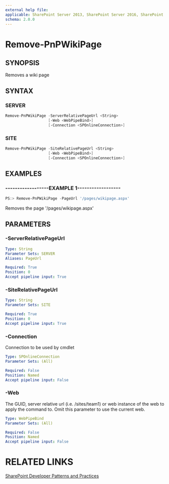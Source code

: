 ```yaml
---
external help file:
applicable: SharePoint Server 2013, SharePoint Server 2016, SharePoint Online
schema: 2.0.0
---
```

# Remove-PnPWikiPage

## SYNOPSIS
Removes a wiki page

## SYNTAX 

### SERVER
```powershell
Remove-PnPWikiPage -ServerRelativePageUrl <String>
                   [-Web <WebPipeBind>]
                   [-Connection <SPOnlineConnection>]
```

### SITE
```powershell
Remove-PnPWikiPage -SiteRelativePageUrl <String>
                   [-Web <WebPipeBind>]
                   [-Connection <SPOnlineConnection>]
```

## EXAMPLES

### ------------------EXAMPLE 1------------------
```powershell
PS:> Remove-PnPWikiPage -PageUrl '/pages/wikipage.aspx'
```

Removes the page '/pages/wikipage.aspx'

## PARAMETERS

### -ServerRelativePageUrl


```yaml
Type: String
Parameter Sets: SERVER
Aliases: PageUrl

Required: True
Position: 0
Accept pipeline input: True
```

### -SiteRelativePageUrl


```yaml
Type: String
Parameter Sets: SITE

Required: True
Position: 0
Accept pipeline input: True
```

### -Connection
Connection to be used by cmdlet

```yaml
Type: SPOnlineConnection
Parameter Sets: (All)

Required: False
Position: Named
Accept pipeline input: False
```

### -Web
The GUID, server relative url (i.e. /sites/team1) or web instance of the web to apply the command to. Omit this parameter to use the current web.

```yaml
Type: WebPipeBind
Parameter Sets: (All)

Required: False
Position: Named
Accept pipeline input: False
```

# RELATED LINKS

[SharePoint Developer Patterns and Practices](http://aka.ms/sppnp)